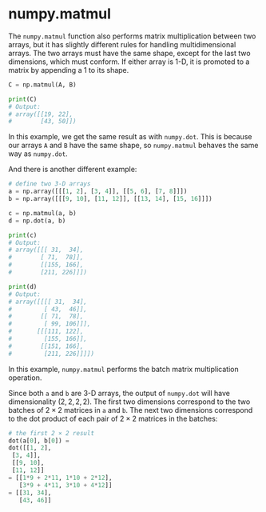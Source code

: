 # numpy.matmul

The `numpy.matmul` function also performs matrix multiplication between two arrays, but it has slightly different rules for handling multidimensional arrays. The two arrays must have the same shape, except for the last two dimensions, which must conform. If either array is 1-D, it is promoted to a matrix by appending a 1 to its shape.

```python
C = np.matmul(A, B)

print(C)
# Output:
# array([[19, 22],
#        [43, 50]])
```

In this example, we get the same result as with `numpy.dot`. This is because our arrays `A` and `B` have the same shape, so `numpy.matmul` behaves the same way as `numpy.dot`.

And there is another different example:

```python
# define two 3-D arrays
a = np.array([[[1, 2], [3, 4]], [[5, 6], [7, 8]]])
b = np.array([[[9, 10], [11, 12]], [[13, 14], [15, 16]]])

c = np.matmul(a, b)
d = np.dot(a, b)

print(c)
# Output:
# array([[[ 31,  34],
#        [ 71,  78]],
#        [[155, 166],
#        [211, 226]]])

print(d)
# Output:
# array([[[[ 31,  34],
#         [ 43,  46]],
#        [[ 71,  78],
#         [ 99, 106]]],
#       [[[111, 122],
#         [155, 166]],
#        [[151, 166],
#         [211, 226]]]])
```

In this example, `numpy.matmul` performs the batch matrix multiplication operation.

Since both `a` and `b` are 3-D arrays, the output of `numpy.dot` will have dimensionality $(2,2,2,2)$. The first two dimensions correspond to the two batches of $2\times2$ matrices in `a` and `b`. The next two dimensions correspond to the dot product of each pair of $2\times2$ matrices in the batches:

```python
# the first 2 × 2 result
dot(a[0], b[0]) =
dot([[1, 2],
 [3, 4]],
 [[9, 10],
 [11, 12]]
= [[1*9 + 2*11, 1*10 + 2*12],
   [3*9 + 4*11, 3*10 + 4*12]]
= [[31, 34],
   [43, 46]]
```
